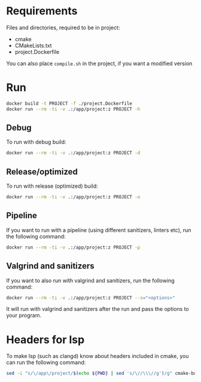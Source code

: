# Requirements

Files and directories, required to be in project:
- cmake
- CMakeLists.txt
- project.Dockerfile

You can also place `compile.sh` in the project, if you want a modified version

# Run

```sh
docker build -t PROJECT -f ./project.Dockerfile
docker run --rm -ti -v .:/app/project:z PROJECT -h
```

## Debug

To run with debug build:

```sh
docker run --rm -ti -v .:/app/project:z PROJECT -d
```

## Release/optimized

To run with release (optimized) build:

```sh
docker run --rm -ti -v .:/app/project:z PROJECT -o
```

## Pipeline

If you want to run with a pipeline (using different sanitizers, linters etc), run the following command:

```sh
docker run --rm -ti -v .:/app/project:z PROJECT -p
```

## Valgrind and sanitizers

If you want to also run with valgrind and sanitizers, run the following command:

```sh
docker run --rm -ti -v .:/app/project:z PROJECT --s="<options>"
```

It will run with valgrind and sanitizers after the run and pass the options to your program.

# Headers for lsp

To make lsp (such as clangd) know about headers included in cmake, you can run the following command:

```sh
sed -i "s/\/app\/project/$(echo ${PWD} | sed 's/\//\\\//g')/g" cmake-build-debug/compile_commands.json && cp cmake-build-debug/compile_commands.json .
```
